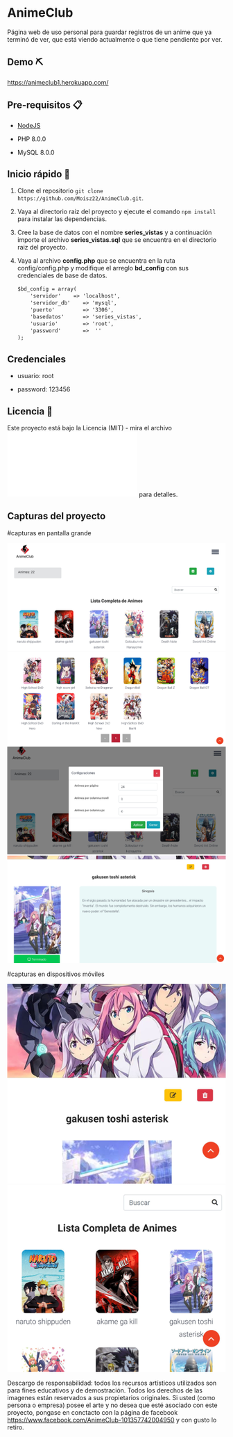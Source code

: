 # AnimeClub

Página web de uso personal para guardar registros de un anime que ya terminó de ver, que está viendo actualmente o que tiene pendiente por ver.


## Demo ⛏️


https://animeclub1.herokuapp.com/

## Pre-requisitos 📋

- <a href="https://nodejs.org/">NodeJS</a>

- PHP 8.0.0

- MySQL 8.0.0

## Inicio rápido 🚀

1. Clone el repositorio `git clone https://github.com/Moisz22/AnimeClub.git`.

2. Vaya al directorio raiz del proyecto y ejecute el comando `npm install` para instalar las dependencias.

3. Cree la base de datos con el nombre **series_vistas** y a continuación importe el archivo **series_vistas.sql** que se encuentra en el directorio raiz del proyecto.

4. Vaya al archivo **config.php** que se encuentra en la ruta config/config.php y modifique el arreglo **bd_config** con sus credenciales de base de datos.
    ```
    $bd_config = array(
        'servidor'    => 'localhost',
        'servidor_db'    => 'mysql',
        'puerto'         => '3306',
        'basedatos'      => 'series_vistas',
        'usuario'        => 'root',
        'password'       =>  ''
    );
    ```
## Credenciales

- usuario: root

- password: 123456

## Licencia 📄

Este proyecto está bajo la Licencia (MIT) - mira el archivo ![LICENSE.MD](LICENSE.MD) para detalles.

## Capturas del proyecto

#capturas en pantalla grande

<img src="images/capturas/captura1.jpg" />
<img src="images/capturas/captura2.jpg" />
<img src="images/capturas/captura3.jpg" />
<img src="images/capturas/captura4.jpg" />

#capturas en dispositivos móviles

<img src="images/capturas/capturamovil1.jpg" />
<img src="images/capturas/capturamovil2.jpg" />

Descargo de responsabilidad: todos los recursos artísticos utilizados son para fines educativos y de demostración. Todos los derechos de las imagenes están reservados a sus propietarios originales. Si usted (como persona o empresa) posee el arte y no desea que esté asociado con este proyecto, pongase en conctacto con la página de facebook https://www.facebook.com/AnimeClub-101357742004950 y con gusto lo retiro.